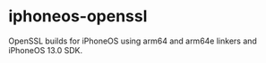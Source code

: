 # iphoneos-openssl
OpenSSL builds for iPhoneOS using arm64 and arm64e linkers and iPhoneOS 13.0 SDK.

